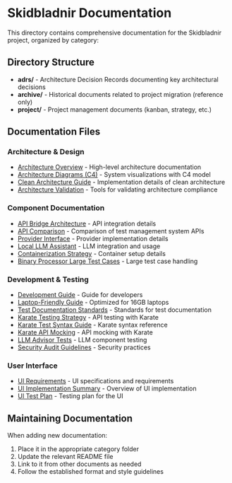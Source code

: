 # Skidbladnir Documentation

This directory contains comprehensive documentation for the Skidbladnir project, organized by category:

## Directory Structure

- **adrs/** - Architecture Decision Records documenting key architectural decisions
- **archive/** - Historical documents related to project migration (reference only)
- **project/** - Project management documents (kanban, strategy, etc.)

## Documentation Files

### Architecture & Design
- [Architecture Overview](architecture.md) - High-level architecture documentation
- [Architecture Diagrams (C4)](c4-diagrams.md) - System visualizations with C4 model
- [Clean Architecture Guide](clean-architecture-guide.md) - Implementation details of clean architecture
- [Architecture Validation](architecture-validation.md) - Tools for validating architecture compliance

### Component Documentation
- [API Bridge Architecture](api-bridge-architecture.md) - API integration details
- [API Comparison](api-comparison.md) - Comparison of test management system APIs
- [Provider Interface](provider-interface.md) - Provider implementation details
- [Local LLM Assistant](local-llm-assistant.md) - LLM integration and usage
- [Containerization Strategy](containerization.md) - Container setup details
- [Binary Processor Large Test Cases](binary-processor-large-testcases.md) - Large test case handling

### Development & Testing
- [Development Guide](development-guide.md) - Guide for developers
- [Laptop-Friendly Guide](laptop-friendly-guide.md) - Optimized for 16GB laptops
- [Test Documentation Standards](test-documentation-standards.md) - Standards for test documentation
- [Karate Testing Strategy](karate-testing-strategy.md) - API testing with Karate
- [Karate Test Syntax Guide](karate-test-syntax-guide.md) - Karate syntax reference
- [Karate API Mocking](karate-api-mocking.md) - API mocking with Karate
- [LLM Advisor Tests](llm-advisor-tests.md) - LLM component testing
- [Security Audit Guidelines](security-audit-guidelines.md) - Security practices

### User Interface
- [UI Requirements](ui-requirements.md) - UI specifications and requirements
- [UI Implementation Summary](ui-implementation-summary.md) - Overview of UI implementation
- [UI Test Plan](ui-test-plan.md) - Testing plan for the UI

## Maintaining Documentation

When adding new documentation:
1. Place it in the appropriate category folder
2. Update the relevant README file
3. Link to it from other documents as needed
4. Follow the established format and style guidelines